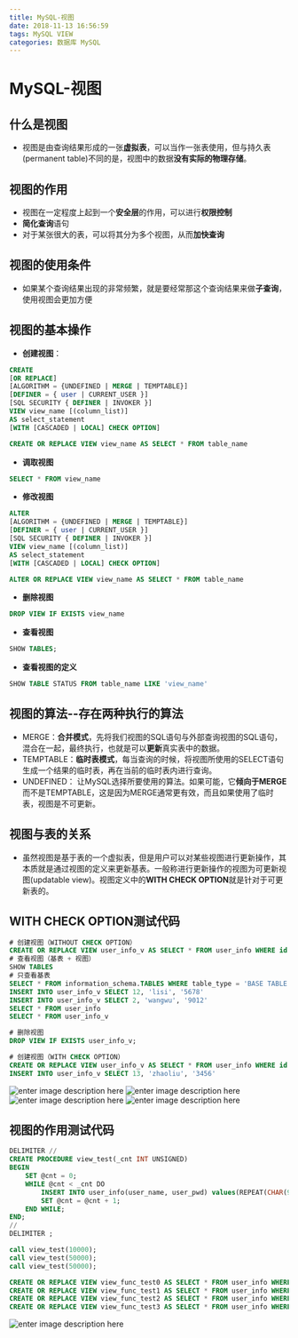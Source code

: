 ```yaml
---
title: MySQL-视图
date: 2018-11-13 16:56:59
tags: MySQL VIEW
categories: 数据库 MySQL
---
```

# MySQL-视图
## 什么是视图
- 视图是由查询结果形成的一张**虚拟表**，可以当作一张表使用，但与持久表(permanent table)不同的是，视图中的数据**没有实际的物理存储**。

## 视图的作用
- 视图在一定程度上起到一个**安全层**的作用，可以进行**权限控制**
- **简化查询**语句
- 对于某张很大的表，可以将其分为多个视图，从而**加快查询**

## 视图的使用条件
- 如果某个查询结果出现的非常频繁，就是要经常那这个查询结果来做**子查询**，使用视图会更加方便

## 视图的基本操作
- **创建视图**：
``` SQL
CREATE
[OR REPLACE]
[ALGORITHM = {UNDEFINED | MERGE | TEMPTABLE}]
[DEFINER = { user | CURRENT_USER }]
[SQL SECURITY { DEFINER | INVOKER }]
VIEW view_name [(column_list)]
AS select_statement
[WITH [CASCADED | LOCAL] CHECK OPTION]

CREATE OR REPLACE VIEW view_name AS SELECT * FROM table_name
```
- **调取视图**
``` SQL
SELECT * FROM view_name
```
- **修改视图**
``` SQL
ALTER
[ALGORITHM = {UNDEFINED | MERGE | TEMPTABLE}]
[DEFINER = { user | CURRENT_USER }]
[SQL SECURITY { DEFINER | INVOKER }]
VIEW view_name [(column_list)]
AS select_statement
[WITH [CASCADED | LOCAL] CHECK OPTION]

ALTER OR REPLACE VIEW view_name AS SELECT * FROM table_name
```
- **删除视图**
``` SQL
DROP VIEW IF EXISTS view_name
```
- **查看视图**
``` SQL
SHOW TABLES;
```
- **查看视图的定义**
``` SQL
SHOW TABLE STATUS FROM table_name LIKE 'view_name'
```
## 视图的算法--存在两种执行的算法
- MERGE：**合并模式**，先将我们视图的SQL语句与外部查询视图的SQL语句，混合在一起，最终执行，也就是可以**更新**真实表中的数据。
- TEMPTABLE：**临时表模式**，每当查询的时候，将视图所使用的SELECT语句生成一个结果的临时表，再在当前的临时表内进行查询。
- UNDEFINED： 让MySQL选择所要使用的算法。如果可能，它**倾向于MERGE**而不是TEMPTABLE，这是因为MERGE通常更有效，而且如果使用了临时表，视图是不可更新。

## 视图与表的关系
- 虽然视图是基于表的一个虚拟表，但是用户可以对某些视图进行更新操作，其本质就是通过视图的定义来更新基表。一般称进行更新操作的视图为可更新视图(updatable view)。视图定义中的**WITH CHECK OPTION**就是针对于可更新表的。

## WITH CHECK OPTION测试代码
``` SQL
# 创建视图（WITHOUT CHECK OPTION）
CREATE OR REPLACE VIEW user_info_v AS SELECT * FROM user_info WHERE id < 10
# 查看视图（基表 + 视图）
SHOW TABLES
# 只查看基表
SELECT * FROM information_schema.TABLES WHERE table_type = 'BASE TABLE' AND table_schema = database()\G
INSERT INTO user_info_v SELECT 12, 'lisi', '5678'
INSERT INTO user_info_v SELECT 2, 'wangwu', '9012'
SELECT * FROM user_info
SELECT * FROM user_info_v

# 删除视图
DROP VIEW IF EXISTS user_info_v;

# 创建视图（WITH CHECK OPTION）
CREATE OR REPLACE VIEW user_info_v AS SELECT * FROM user_info WHERE id < 10 WITH CHECK OPTION
INSERT INTO user_info_v SELECT 13, 'zhaoliu', '3456'
```
![enter image description here](https://t1.picb.cc/uploads/2018/11/13/JSO1Dr.png)
![enter image description here](http://hellomrrs-imgs.oss-cn-shanghai.aliyuncs.com/18-11-13/37805165.jpg)
![enter image description here](http://hellomrrs-imgs.oss-cn-shanghai.aliyuncs.com/18-11-13/67280010.jpg)
![enter image description here](http://hellomrrs-imgs.oss-cn-shanghai.aliyuncs.com/18-11-13/47500056.jpg)

## 视图的作用测试代码
``` SQL
DELIMITER //
CREATE PROCEDURE view_test(_cnt INT UNSIGNED)
BEGIN
	SET @cnt = 0;
	WHILE @cnt < _cnt DO
		INSERT INTO user_info(user_name, user_pwd) values(REPEAT(CHAR(97+RAND()*26), 20), REPEAT(CHAR(97+RAND()*26), 20));
		SET @cnt = @cnt + 1;
	END WHILE;
END;
//
DELIMITER ;

call view_test(10000);
call view_test(50000);
call view_test(50000);

CREATE OR REPLACE VIEW view_func_test0 AS SELECT * FROM user_info WHERE id % 4 = 0 WITH CHECK OPTION;
CREATE OR REPLACE VIEW view_func_test1 AS SELECT * FROM user_info WHERE id % 4 = 1 WITH CHECK OPTION;
CREATE OR REPLACE VIEW view_func_test2 AS SELECT * FROM user_info WHERE id % 4 = 2 WITH CHECK OPTION;
CREATE OR REPLACE VIEW view_func_test3 AS SELECT * FROM user_info WHERE id % 4 = 3 WITH CHECK OPTION;
```
![enter image description here](https://t1.picb.cc/uploads/2018/11/13/JSWxYv.png)




